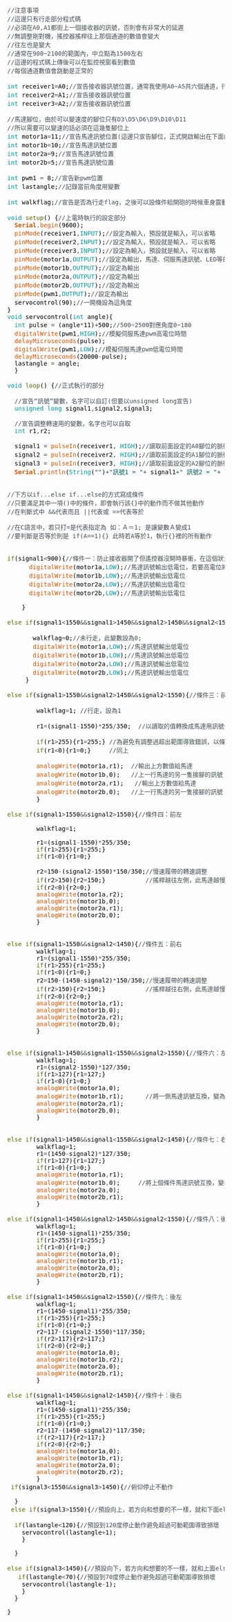 <pre>
<font color="#434f54">&#47;&#47;注意事項</font>
<font color="#434f54">&#47;&#47;這邊只有行走部分程式碼</font>
<font color="#434f54">&#47;&#47;必須在A0,A1都街上一個接收器的訊號，否則會有非常大的延遲</font>
<font color="#434f54">&#47;&#47;無調整剛對機，搖控器搖桿往上那個通道的數值會變大</font>
<font color="#434f54">&#47;&#47;往左也是變大</font>
<font color="#434f54">&#47;&#47;通常在900~2100的範圍內，中立點為1500左右</font>
<font color="#434f54">&#47;&#47;這邊的程式碼上傳後可以在監控視窗看到數值</font>
<font color="#434f54">&#47;&#47;每個通道數值會跳動是正常的</font>

<font color="#00979c">int</font> <font color="#000000">receiver1</font><font color="#434f54">=</font><font color="#000000">A0</font><font color="#000000">;</font><font color="#434f54">&#47;&#47;宣告接收器訊號位置，通常我使用A0~A5共六個通道，行走只需兩個</font>
<font color="#00979c">int</font> <font color="#000000">receiver2</font><font color="#434f54">=</font><font color="#000000">A1</font><font color="#000000">;</font><font color="#434f54">&#47;&#47;宣告接收器訊號位置</font>
<font color="#00979c">int</font> <font color="#000000">receiver3</font><font color="#434f54">=</font><font color="#000000">A2</font><font color="#000000">;</font><font color="#434f54">&#47;&#47;宣告接收器訊號位置</font>

<font color="#434f54">&#47;&#47;馬達腳位，由於可以變速度的腳位只有D3\D5\D6\D9\D10\D11</font>
<font color="#434f54">&#47;&#47;所以需要可以變速的話必須在這幾隻腳位上</font>
<font color="#00979c">int</font> <font color="#000000">motor1a</font><font color="#434f54">=</font><font color="#000000">11</font><font color="#000000">;</font><font color="#434f54">&#47;&#47;宣告馬達訊號位置(這邊只宣告腳位，正式開啟輸出在下面的setup裡面，若下面沒有寫成OUTPUT，會視為有個變數motor1a他的值為11這樣)</font>
<font color="#00979c">int</font> <font color="#000000">motor1b</font><font color="#434f54">=</font><font color="#000000">10</font><font color="#000000">;</font><font color="#434f54">&#47;&#47;宣告馬達訊號位置</font>
<font color="#00979c">int</font> <font color="#000000">motor2a</font><font color="#434f54">=</font><font color="#000000">9</font><font color="#000000">;</font><font color="#434f54">&#47;&#47;宣告馬達訊號位置</font>
<font color="#00979c">int</font> <font color="#000000">motor2b</font><font color="#434f54">=</font><font color="#000000">5</font><font color="#000000">;</font><font color="#434f54">&#47;&#47;宣告馬達訊號位置</font>

<font color="#00979c">int</font> <font color="#000000">pwm1</font> <font color="#434f54">=</font> <font color="#000000">8</font><font color="#000000">;</font><font color="#434f54">&#47;&#47;宣告新pwm位置</font>
<font color="#00979c">int</font> <font color="#000000">lastangle</font><font color="#000000">;</font><font color="#434f54">&#47;&#47;記錄當前角度用變數</font>

<font color="#00979c">int</font> <font color="#000000">walkflag</font><font color="#000000">;</font><font color="#434f54">&#47;&#47;宣告是否為行走flag，之後可以設條件給開砲的時候車身震動用，這邊是不會用到，但已經寫好行走的時候這個變數就為1了</font>

<font color="#00979c">void</font> <font color="#5e6d03">setup</font><font color="#000000">(</font><font color="#000000">)</font> <font color="#000000">{</font><font color="#434f54">&#47;&#47;上電時執行的設定部分</font>
 &nbsp;<b><font color="#d35400">Serial</font></b><font color="#434f54">.</font><font color="#d35400">begin</font><font color="#000000">(</font><font color="#000000">9600</font><font color="#000000">)</font><font color="#000000">;</font> 
 &nbsp;<font color="#d35400">pinMode</font><font color="#000000">(</font><font color="#000000">receiver1</font><font color="#434f54">,</font><font color="#00979c">INPUT</font><font color="#000000">)</font><font color="#000000">;</font><font color="#434f54">&#47;&#47;設定為輸入，預設就是輸入，可以省略</font>
 &nbsp;<font color="#d35400">pinMode</font><font color="#000000">(</font><font color="#000000">receiver2</font><font color="#434f54">,</font><font color="#00979c">INPUT</font><font color="#000000">)</font><font color="#000000">;</font><font color="#434f54">&#47;&#47;設定為輸入，預設就是輸入，可以省略</font>
 &nbsp;<font color="#d35400">pinMode</font><font color="#000000">(</font><font color="#000000">receiver3</font><font color="#434f54">,</font><font color="#00979c">INPUT</font><font color="#000000">)</font><font color="#000000">;</font><font color="#434f54">&#47;&#47;設定為輸入，預設就是輸入，可以省略</font>
 &nbsp;<font color="#d35400">pinMode</font><font color="#000000">(</font><font color="#000000">motor1a</font><font color="#434f54">,</font><font color="#00979c">OUTPUT</font><font color="#000000">)</font><font color="#000000">;</font><font color="#434f54">&#47;&#47;設定為輸出，馬達、伺服馬達訊號、LED等的腳位需設定為輸出</font>
 &nbsp;<font color="#d35400">pinMode</font><font color="#000000">(</font><font color="#000000">motor1b</font><font color="#434f54">,</font><font color="#00979c">OUTPUT</font><font color="#000000">)</font><font color="#000000">;</font><font color="#434f54">&#47;&#47;設定為輸出</font>
 &nbsp;<font color="#d35400">pinMode</font><font color="#000000">(</font><font color="#000000">motor2a</font><font color="#434f54">,</font><font color="#00979c">OUTPUT</font><font color="#000000">)</font><font color="#000000">;</font><font color="#434f54">&#47;&#47;設定為輸出</font>
 &nbsp;<font color="#d35400">pinMode</font><font color="#000000">(</font><font color="#000000">motor2b</font><font color="#434f54">,</font><font color="#00979c">OUTPUT</font><font color="#000000">)</font><font color="#000000">;</font><font color="#434f54">&#47;&#47;設定為輸出</font>
 &nbsp;<font color="#d35400">pinMode</font><font color="#000000">(</font><font color="#000000">pwm1</font><font color="#434f54">,</font><font color="#00979c">OUTPUT</font><font color="#000000">)</font><font color="#000000">;</font><font color="#434f54">&#47;&#47;設定為輸出</font>
 &nbsp;<font color="#000000">servocontrol</font><font color="#000000">(</font><font color="#000000">90</font><font color="#000000">)</font><font color="#000000">;</font><font color="#434f54">&#47;&#47;一開機設為這角度</font>
<font color="#000000">}</font>
<font color="#00979c">void</font> <font color="#000000">servocontrol</font><font color="#000000">(</font><font color="#00979c">int</font> <font color="#000000">angle</font><font color="#000000">)</font><font color="#000000">{</font>
 &nbsp;<font color="#00979c">int</font> <font color="#000000">pulse</font> <font color="#434f54">=</font> <font color="#000000">(</font><font color="#000000">angle</font><font color="#434f54">*</font><font color="#000000">11</font><font color="#000000">)</font><font color="#434f54">+</font><font color="#000000">500</font><font color="#000000">;</font><font color="#434f54">&#47;&#47;500~2500對應角度0~180</font>
 &nbsp;<font color="#d35400">digitalWrite</font><font color="#000000">(</font><font color="#000000">pwm1</font><font color="#434f54">,</font><font color="#00979c">HIGH</font><font color="#000000">)</font><font color="#000000">;</font><font color="#434f54">&#47;&#47;模擬伺服馬達pwm高電位時間</font>
 &nbsp;<font color="#d35400">delayMicroseconds</font><font color="#000000">(</font><font color="#000000">pulse</font><font color="#000000">)</font><font color="#000000">;</font>
 &nbsp;<font color="#d35400">digitalWrite</font><font color="#000000">(</font><font color="#000000">pwm1</font><font color="#434f54">,</font><font color="#00979c">LOW</font><font color="#000000">)</font><font color="#000000">;</font><font color="#434f54">&#47;&#47;模擬伺服馬達pwm低電位時間</font>
 &nbsp;<font color="#d35400">delayMicroseconds</font><font color="#000000">(</font><font color="#000000">20000</font><font color="#434f54">-</font><font color="#000000">pulse</font><font color="#000000">)</font><font color="#000000">;</font>
 &nbsp;<font color="#000000">lastangle</font> <font color="#434f54">=</font> <font color="#000000">angle</font><font color="#000000">;</font>
 &nbsp;<font color="#000000">}</font>

<font color="#00979c">void</font> <font color="#5e6d03">loop</font><font color="#000000">(</font><font color="#000000">)</font> <font color="#000000">{</font><font color="#434f54">&#47;&#47;正式執行的部分</font>
 &nbsp;
 &nbsp;<font color="#434f54">&#47;&#47;宣告“訊號”變數，名字可以自訂(但要以unsigned long宣告)</font>
 &nbsp;<font color="#00979c">unsigned</font> <font color="#00979c">long</font> <font color="#000000">signal1</font><font color="#434f54">,</font><font color="#000000">signal2</font><font color="#434f54">,</font><font color="#000000">signal3</font><font color="#000000">;</font>
 &nbsp;
 &nbsp;<font color="#434f54">&#47;&#47;宣告調整轉速用的變數，名字也可以自取</font>
 &nbsp;<font color="#00979c">int</font> <font color="#000000">r1</font><font color="#434f54">,</font><font color="#000000">r2</font><font color="#000000">;</font>
 &nbsp;
 &nbsp;<font color="#000000">signal1</font> <font color="#434f54">=</font> <font color="#d35400">pulseIn</font><font color="#000000">(</font><font color="#000000">receiver1</font><font color="#434f54">,</font> <font color="#00979c">HIGH</font><font color="#000000">)</font><font color="#000000">;</font><font color="#434f54">&#47;&#47;讀取前面設定的A0腳位的脈衝訊號，訊號的高電位時間轉換成數值(航模遙控器的值通常在900~2100，若無調整1500為中立值)</font>
 &nbsp;<font color="#000000">signal2</font> <font color="#434f54">=</font> <font color="#d35400">pulseIn</font><font color="#000000">(</font><font color="#000000">receiver2</font><font color="#434f54">,</font> <font color="#00979c">HIGH</font><font color="#000000">)</font><font color="#000000">;</font><font color="#434f54">&#47;&#47;讀取前面設定的A1腳位的脈衝訊號</font>
 &nbsp;<font color="#000000">signal3</font> <font color="#434f54">=</font> <font color="#d35400">pulseIn</font><font color="#000000">(</font><font color="#000000">receiver3</font><font color="#434f54">,</font> <font color="#00979c">HIGH</font><font color="#000000">)</font><font color="#000000">;</font><font color="#434f54">&#47;&#47;讀取前面設定的A2腳位的脈衝訊號</font>
 &nbsp;<b><font color="#d35400">Serial</font></b><font color="#434f54">.</font><font color="#d35400">println</font><font color="#000000">(</font><font color="#00979c">String</font><font color="#000000">(</font><font color="#005c5f">&#34;&#34;</font><font color="#000000">)</font><font color="#434f54">+</font><font color="#005c5f">&#34;訊號1 = &#34;</font><font color="#434f54">+</font> <font color="#000000">signal1</font><font color="#434f54">+</font><font color="#005c5f">&#34; 訊號2 = &#34;</font><font color="#434f54">+</font> <font color="#000000">signal2</font> <font color="#434f54">+</font><font color="#005c5f">&#34;訊號3&#34;</font><font color="#434f54">+</font><font color="#000000">signal3</font><font color="#000000">)</font><font color="#000000">;</font><font color="#434f54">&#47;&#47;這邊使我們可以在監視視窗看到值的變化，可以在確認之後刪除，若要觀看其他值，可以把()裡的signal1或signal2換掉</font>


<font color="#434f54">&#47;&#47;下方以if...else if...else的方式寫成條件</font>
<font color="#434f54">&#47;&#47;只要滿足其中一項()中的條件，即會執行該{}中的動作而不做其他動作</font>
<font color="#434f54">&#47;&#47;在判斷式中 &amp;&amp;代表而且 ||代表或 ==代表等於</font>

<font color="#434f54">&#47;&#47;在C語言中，若只打=是代表指定為 如：Ａ＝1; 是讓變數Ａ變成1</font>
<font color="#434f54">&#47;&#47;要判斷是否等於則是 if(A==1){} 此時若A等於1，執行{}裡的所有動作</font>

 &nbsp;&nbsp;&nbsp;&nbsp;&nbsp;
<font color="#5e6d03">if</font><font color="#000000">(</font><font color="#000000">signal1</font><font color="#434f54">&lt;</font><font color="#000000">900</font><font color="#000000">)</font><font color="#000000">{</font><font color="#434f54">&#47;&#47;條件一：防止接收器開了但遙控器沒開時暴衝，在這個狀況讀取都為0在一般使用時的訊號範圍外，馬達強制設定低電位</font>
 &nbsp;&nbsp;&nbsp;&nbsp;&nbsp;<font color="#d35400">digitalWrite</font><font color="#000000">(</font><font color="#000000">motor1a</font><font color="#434f54">,</font><font color="#00979c">LOW</font><font color="#000000">)</font><font color="#000000">;</font><font color="#434f54">&#47;&#47;馬達訊號輸出低電位，若要高電位將LOW改成HIGH即可</font>
 &nbsp;&nbsp;&nbsp;&nbsp;&nbsp;<font color="#d35400">digitalWrite</font><font color="#000000">(</font><font color="#000000">motor1b</font><font color="#434f54">,</font><font color="#00979c">LOW</font><font color="#000000">)</font><font color="#000000">;</font><font color="#434f54">&#47;&#47;馬達訊號輸出低電位</font>
 &nbsp;&nbsp;&nbsp;&nbsp;&nbsp;<font color="#d35400">digitalWrite</font><font color="#000000">(</font><font color="#000000">motor2a</font><font color="#434f54">,</font><font color="#00979c">LOW</font><font color="#000000">)</font><font color="#000000">;</font><font color="#434f54">&#47;&#47;馬達訊號輸出低電位</font>
 &nbsp;&nbsp;&nbsp;&nbsp;&nbsp;<font color="#d35400">digitalWrite</font><font color="#000000">(</font><font color="#000000">motor2b</font><font color="#434f54">,</font><font color="#00979c">LOW</font><font color="#000000">)</font><font color="#000000">;</font><font color="#434f54">&#47;&#47;馬達訊號輸出低電位</font>
 &nbsp;&nbsp;&nbsp;&nbsp;&nbsp;&nbsp;&nbsp;
 &nbsp;&nbsp;&nbsp;<font color="#000000">}</font>
 &nbsp;&nbsp;&nbsp;
<font color="#5e6d03">else</font> <font color="#5e6d03">if</font><font color="#000000">(</font><font color="#000000">signal1</font><font color="#434f54">&lt;</font><font color="#000000">1550</font><font color="#434f54">&amp;&amp;</font><font color="#000000">signal1</font><font color="#434f54">&gt;</font><font color="#000000">1450</font><font color="#434f54">&amp;&amp;</font><font color="#000000">signal2</font><font color="#434f54">&gt;</font><font color="#000000">1450</font><font color="#434f54">&amp;&amp;</font><font color="#000000">signal2</font><font color="#434f54">&lt;</font><font color="#000000">1550</font><font color="#000000">)</font><font color="#000000">{</font><font color="#434f54">&#47;&#47;條件二：在搖桿位置在這個範圍時做以下動作：停止</font>
 &nbsp;&nbsp;&nbsp;&nbsp;&nbsp;&nbsp;&nbsp;&nbsp;&nbsp;&nbsp;&nbsp;
 &nbsp;&nbsp;&nbsp;&nbsp;&nbsp;&nbsp;<font color="#000000">walkflag</font><font color="#434f54">=</font><font color="#000000">0</font><font color="#000000">;</font><font color="#434f54">&#47;&#47;未行走，此變數設為0;</font>
 &nbsp;&nbsp;&nbsp;&nbsp;&nbsp;&nbsp;<font color="#d35400">digitalWrite</font><font color="#000000">(</font><font color="#000000">motor1a</font><font color="#434f54">,</font><font color="#00979c">LOW</font><font color="#000000">)</font><font color="#000000">;</font><font color="#434f54">&#47;&#47;馬達訊號輸出低電位</font>
 &nbsp;&nbsp;&nbsp;&nbsp;&nbsp;&nbsp;<font color="#d35400">digitalWrite</font><font color="#000000">(</font><font color="#000000">motor1b</font><font color="#434f54">,</font><font color="#00979c">LOW</font><font color="#000000">)</font><font color="#000000">;</font><font color="#434f54">&#47;&#47;馬達訊號輸出低電位</font>
 &nbsp;&nbsp;&nbsp;&nbsp;&nbsp;&nbsp;<font color="#d35400">digitalWrite</font><font color="#000000">(</font><font color="#000000">motor2a</font><font color="#434f54">,</font><font color="#00979c">LOW</font><font color="#000000">)</font><font color="#000000">;</font><font color="#434f54">&#47;&#47;馬達訊號輸出低電位</font>
 &nbsp;&nbsp;&nbsp;&nbsp;&nbsp;&nbsp;<font color="#d35400">digitalWrite</font><font color="#000000">(</font><font color="#000000">motor2b</font><font color="#434f54">,</font><font color="#00979c">LOW</font><font color="#000000">)</font><font color="#000000">;</font><font color="#434f54">&#47;&#47;馬達訊號輸出低電位</font>
 &nbsp;&nbsp;&nbsp;&nbsp;<font color="#000000">}</font>
 &nbsp;&nbsp;&nbsp;&nbsp;&nbsp;&nbsp;&nbsp;&nbsp;&nbsp;&nbsp;&nbsp;&nbsp;&nbsp;&nbsp;&nbsp;
<font color="#5e6d03">else</font> <font color="#5e6d03">if</font><font color="#000000">(</font><font color="#000000">signal1</font><font color="#434f54">&gt;</font><font color="#000000">1550</font><font color="#434f54">&amp;&amp;</font><font color="#000000">signal2</font><font color="#434f54">&gt;</font><font color="#000000">1450</font><font color="#434f54">&amp;&amp;</font><font color="#000000">signal2</font><font color="#434f54">&lt;</font><font color="#000000">1550</font><font color="#000000">)</font><font color="#000000">{</font><font color="#434f54">&#47;&#47;條件三：前進</font>
 &nbsp;&nbsp;&nbsp;&nbsp;&nbsp;
 &nbsp;&nbsp;&nbsp;&nbsp;&nbsp;&nbsp;&nbsp;<font color="#000000">walkflag</font><font color="#434f54">=</font><font color="#000000">1</font><font color="#000000">;</font> <font color="#434f54">&#47;&#47;行走，設為1</font>
 &nbsp;&nbsp;&nbsp;&nbsp;&nbsp;&nbsp;&nbsp;
 &nbsp;&nbsp;&nbsp;&nbsp;&nbsp;&nbsp;&nbsp;<font color="#000000">r1</font><font color="#434f54">=</font><font color="#000000">(</font><font color="#000000">signal1</font><font color="#434f54">-</font><font color="#000000">1550</font><font color="#000000">)</font><font color="#434f54">*</font><font color="#000000">255</font><font color="#434f54">&#47;</font><font color="#000000">350</font><font color="#000000">;</font> &nbsp;<font color="#434f54">&#47;&#47;以讀取的值轉換成馬達用訊號0~255，255為最高速</font>
 &nbsp;&nbsp;&nbsp;&nbsp;&nbsp;&nbsp;&nbsp;
 &nbsp;&nbsp;&nbsp;&nbsp;&nbsp;&nbsp;&nbsp;<font color="#5e6d03">if</font><font color="#000000">(</font><font color="#000000">r1</font><font color="#434f54">&gt;</font><font color="#000000">255</font><font color="#000000">)</font><font color="#000000">{</font><font color="#000000">r1</font><font color="#434f54">=</font><font color="#000000">255</font><font color="#000000">;</font><font color="#000000">}</font> <font color="#434f54">&#47;&#47;為避免有調整過超出範圍導致錯誤，以條件限制在0~255</font>
 &nbsp;&nbsp;&nbsp;&nbsp;&nbsp;&nbsp;&nbsp;<font color="#5e6d03">if</font><font color="#000000">(</font><font color="#000000">r1</font><font color="#434f54">&lt;</font><font color="#000000">0</font><font color="#000000">)</font><font color="#000000">{</font><font color="#000000">r1</font><font color="#434f54">=</font><font color="#000000">0</font><font color="#000000">;</font><font color="#000000">}</font> &nbsp;&nbsp;&nbsp;&nbsp;<font color="#434f54">&#47;&#47;同上</font>
 &nbsp;&nbsp;&nbsp;&nbsp;&nbsp;&nbsp;&nbsp;
 &nbsp;&nbsp;&nbsp;&nbsp;&nbsp;&nbsp;&nbsp;<font color="#d35400">analogWrite</font><font color="#000000">(</font><font color="#000000">motor1a</font><font color="#434f54">,</font><font color="#000000">r1</font><font color="#000000">)</font><font color="#000000">;</font> &nbsp;<font color="#434f54">&#47;&#47;輸出上方數值給馬達</font>
 &nbsp;&nbsp;&nbsp;&nbsp;&nbsp;&nbsp;&nbsp;<font color="#d35400">analogWrite</font><font color="#000000">(</font><font color="#000000">motor1b</font><font color="#434f54">,</font><font color="#000000">0</font><font color="#000000">)</font><font color="#000000">;</font> &nbsp;&nbsp;<font color="#434f54">&#47;&#47;上一行馬達的另一隻接腳的訊號</font>
 &nbsp;&nbsp;&nbsp;&nbsp;&nbsp;&nbsp;&nbsp;<font color="#d35400">analogWrite</font><font color="#000000">(</font><font color="#000000">motor2a</font><font color="#434f54">,</font><font color="#000000">r1</font><font color="#000000">)</font><font color="#000000">;</font> &nbsp;&nbsp;<font color="#434f54">&#47;&#47;輸出上方數值給馬達</font>
 &nbsp;&nbsp;&nbsp;&nbsp;&nbsp;&nbsp;&nbsp;<font color="#d35400">analogWrite</font><font color="#000000">(</font><font color="#000000">motor2b</font><font color="#434f54">,</font><font color="#000000">0</font><font color="#000000">)</font><font color="#000000">;</font> &nbsp;&nbsp;<font color="#434f54">&#47;&#47;上一行馬達的另一隻接腳的訊號</font>
 &nbsp;&nbsp;&nbsp;&nbsp;&nbsp;&nbsp;&nbsp;<font color="#000000">}</font> 

<font color="#5e6d03">else</font> <font color="#5e6d03">if</font><font color="#000000">(</font><font color="#000000">signal1</font><font color="#434f54">&gt;</font><font color="#000000">1550</font><font color="#434f54">&amp;&amp;</font><font color="#000000">signal2</font><font color="#434f54">&gt;</font><font color="#000000">1550</font><font color="#000000">)</font><font color="#000000">{</font><font color="#434f54">&#47;&#47;條件四：前左</font>
 &nbsp;&nbsp;&nbsp;&nbsp;&nbsp;
 &nbsp;&nbsp;&nbsp;&nbsp;&nbsp;&nbsp;&nbsp;<font color="#000000">walkflag</font><font color="#434f54">=</font><font color="#000000">1</font><font color="#000000">;</font>
 &nbsp;&nbsp;&nbsp;&nbsp;&nbsp;&nbsp;&nbsp;
 &nbsp;&nbsp;&nbsp;&nbsp;&nbsp;&nbsp;&nbsp;<font color="#000000">r1</font><font color="#434f54">=</font><font color="#000000">(</font><font color="#000000">signal1</font><font color="#434f54">-</font><font color="#000000">1550</font><font color="#000000">)</font><font color="#434f54">*</font><font color="#000000">255</font><font color="#434f54">&#47;</font><font color="#000000">350</font><font color="#000000">;</font>
 &nbsp;&nbsp;&nbsp;&nbsp;&nbsp;&nbsp;&nbsp;<font color="#5e6d03">if</font><font color="#000000">(</font><font color="#000000">r1</font><font color="#434f54">&gt;</font><font color="#000000">255</font><font color="#000000">)</font><font color="#000000">{</font><font color="#000000">r1</font><font color="#434f54">=</font><font color="#000000">255</font><font color="#000000">;</font><font color="#000000">}</font>
 &nbsp;&nbsp;&nbsp;&nbsp;&nbsp;&nbsp;&nbsp;<font color="#5e6d03">if</font><font color="#000000">(</font><font color="#000000">r1</font><font color="#434f54">&lt;</font><font color="#000000">0</font><font color="#000000">)</font><font color="#000000">{</font><font color="#000000">r1</font><font color="#434f54">=</font><font color="#000000">0</font><font color="#000000">;</font><font color="#000000">}</font>
 &nbsp;&nbsp;&nbsp;&nbsp;&nbsp;&nbsp;&nbsp;
 &nbsp;&nbsp;&nbsp;&nbsp;&nbsp;&nbsp;&nbsp;<font color="#000000">r2</font><font color="#434f54">=</font><font color="#000000">150</font><font color="#434f54">-</font><font color="#000000">(</font><font color="#000000">signal2</font><font color="#434f54">-</font><font color="#000000">1550</font><font color="#000000">)</font><font color="#434f54">*</font><font color="#000000">150</font><font color="#434f54">&#47;</font><font color="#000000">350</font><font color="#000000">;</font><font color="#434f54">&#47;&#47;慢速履帶的轉速調整</font>
 &nbsp;&nbsp;&nbsp;&nbsp;&nbsp;&nbsp;&nbsp;<font color="#5e6d03">if</font><font color="#000000">(</font><font color="#000000">r2</font><font color="#434f54">&gt;</font><font color="#000000">150</font><font color="#000000">)</font><font color="#000000">{</font><font color="#000000">r2</font><font color="#434f54">=</font><font color="#000000">150</font><font color="#000000">;</font><font color="#000000">}</font> &nbsp;&nbsp;&nbsp;&nbsp;&nbsp;&nbsp;&nbsp;&nbsp;&nbsp;&nbsp;<font color="#434f54">&#47;&#47;搖桿越往左側，此馬達越慢</font>
 &nbsp;&nbsp;&nbsp;&nbsp;&nbsp;&nbsp;&nbsp;<font color="#5e6d03">if</font><font color="#000000">(</font><font color="#000000">r2</font><font color="#434f54">&lt;</font><font color="#000000">0</font><font color="#000000">)</font><font color="#000000">{</font><font color="#000000">r2</font><font color="#434f54">=</font><font color="#000000">0</font><font color="#000000">;</font><font color="#000000">}</font> &nbsp;&nbsp;&nbsp;&nbsp;&nbsp;&nbsp;&nbsp;&nbsp;&nbsp;&nbsp;&nbsp;&nbsp;&nbsp;&nbsp;
 &nbsp;&nbsp;&nbsp;&nbsp;&nbsp;&nbsp;&nbsp;<font color="#d35400">analogWrite</font><font color="#000000">(</font><font color="#000000">motor1a</font><font color="#434f54">,</font><font color="#000000">r2</font><font color="#000000">)</font><font color="#000000">;</font>
 &nbsp;&nbsp;&nbsp;&nbsp;&nbsp;&nbsp;&nbsp;<font color="#d35400">analogWrite</font><font color="#000000">(</font><font color="#000000">motor1b</font><font color="#434f54">,</font><font color="#000000">0</font><font color="#000000">)</font><font color="#000000">;</font>
 &nbsp;&nbsp;&nbsp;&nbsp;&nbsp;&nbsp;&nbsp;<font color="#d35400">analogWrite</font><font color="#000000">(</font><font color="#000000">motor2a</font><font color="#434f54">,</font><font color="#000000">r1</font><font color="#000000">)</font><font color="#000000">;</font>
 &nbsp;&nbsp;&nbsp;&nbsp;&nbsp;&nbsp;&nbsp;<font color="#d35400">analogWrite</font><font color="#000000">(</font><font color="#000000">motor2b</font><font color="#434f54">,</font><font color="#000000">0</font><font color="#000000">)</font><font color="#000000">;</font>
 &nbsp;&nbsp;&nbsp;&nbsp;&nbsp;&nbsp;&nbsp;<font color="#000000">}</font> 


<font color="#5e6d03">else</font> <font color="#5e6d03">if</font><font color="#000000">(</font><font color="#000000">signal1</font><font color="#434f54">&gt;</font><font color="#000000">1550</font><font color="#434f54">&amp;&amp;</font><font color="#000000">signal2</font><font color="#434f54">&lt;</font><font color="#000000">1450</font><font color="#000000">)</font><font color="#000000">{</font><font color="#434f54">&#47;&#47;條件五：前右</font>
 &nbsp;&nbsp;&nbsp;&nbsp;&nbsp;&nbsp;&nbsp;<font color="#000000">walkflag</font><font color="#434f54">=</font><font color="#000000">1</font><font color="#000000">;</font>
 &nbsp;&nbsp;&nbsp;&nbsp;&nbsp;&nbsp;&nbsp;<font color="#000000">r1</font><font color="#434f54">=</font><font color="#000000">(</font><font color="#000000">signal1</font><font color="#434f54">-</font><font color="#000000">1550</font><font color="#000000">)</font><font color="#434f54">*</font><font color="#000000">255</font><font color="#434f54">&#47;</font><font color="#000000">350</font><font color="#000000">;</font>
 &nbsp;&nbsp;&nbsp;&nbsp;&nbsp;&nbsp;&nbsp;<font color="#5e6d03">if</font><font color="#000000">(</font><font color="#000000">r1</font><font color="#434f54">&gt;</font><font color="#000000">255</font><font color="#000000">)</font><font color="#000000">{</font><font color="#000000">r1</font><font color="#434f54">=</font><font color="#000000">255</font><font color="#000000">;</font><font color="#000000">}</font>
 &nbsp;&nbsp;&nbsp;&nbsp;&nbsp;&nbsp;&nbsp;<font color="#5e6d03">if</font><font color="#000000">(</font><font color="#000000">r1</font><font color="#434f54">&lt;</font><font color="#000000">0</font><font color="#000000">)</font><font color="#000000">{</font><font color="#000000">r1</font><font color="#434f54">=</font><font color="#000000">0</font><font color="#000000">;</font><font color="#000000">}</font>
 &nbsp;&nbsp;&nbsp;&nbsp;&nbsp;&nbsp;&nbsp;<font color="#000000">r2</font><font color="#434f54">=</font><font color="#000000">150</font><font color="#434f54">-</font><font color="#000000">(</font><font color="#000000">1450</font><font color="#434f54">-</font><font color="#000000">signal2</font><font color="#000000">)</font><font color="#434f54">*</font><font color="#000000">150</font><font color="#434f54">&#47;</font><font color="#000000">350</font><font color="#000000">;</font><font color="#434f54">&#47;&#47;慢速履帶的轉速調整</font>
 &nbsp;&nbsp;&nbsp;&nbsp;&nbsp;&nbsp;&nbsp;<font color="#5e6d03">if</font><font color="#000000">(</font><font color="#000000">r2</font><font color="#434f54">&gt;</font><font color="#000000">150</font><font color="#000000">)</font><font color="#000000">{</font><font color="#000000">r2</font><font color="#434f54">=</font><font color="#000000">150</font><font color="#000000">;</font><font color="#000000">}</font> &nbsp;&nbsp;&nbsp;&nbsp;&nbsp;&nbsp;&nbsp;&nbsp;&nbsp;&nbsp;<font color="#434f54">&#47;&#47;搖桿越往右側，此馬達越慢</font>
 &nbsp;&nbsp;&nbsp;&nbsp;&nbsp;&nbsp;&nbsp;<font color="#5e6d03">if</font><font color="#000000">(</font><font color="#000000">r2</font><font color="#434f54">&lt;</font><font color="#000000">0</font><font color="#000000">)</font><font color="#000000">{</font><font color="#000000">r2</font><font color="#434f54">=</font><font color="#000000">0</font><font color="#000000">;</font><font color="#000000">}</font>
 &nbsp;&nbsp;&nbsp;&nbsp;&nbsp;&nbsp;&nbsp;<font color="#d35400">analogWrite</font><font color="#000000">(</font><font color="#000000">motor1a</font><font color="#434f54">,</font><font color="#000000">r1</font><font color="#000000">)</font><font color="#000000">;</font>
 &nbsp;&nbsp;&nbsp;&nbsp;&nbsp;&nbsp;&nbsp;<font color="#d35400">analogWrite</font><font color="#000000">(</font><font color="#000000">motor1b</font><font color="#434f54">,</font><font color="#000000">0</font><font color="#000000">)</font><font color="#000000">;</font>
 &nbsp;&nbsp;&nbsp;&nbsp;&nbsp;&nbsp;&nbsp;<font color="#d35400">analogWrite</font><font color="#000000">(</font><font color="#000000">motor2a</font><font color="#434f54">,</font><font color="#000000">r2</font><font color="#000000">)</font><font color="#000000">;</font>
 &nbsp;&nbsp;&nbsp;&nbsp;&nbsp;&nbsp;&nbsp;<font color="#d35400">analogWrite</font><font color="#000000">(</font><font color="#000000">motor2b</font><font color="#434f54">,</font><font color="#000000">0</font><font color="#000000">)</font><font color="#000000">;</font>
 &nbsp;&nbsp;&nbsp;&nbsp;&nbsp;&nbsp;&nbsp;<font color="#000000">}</font> 


<font color="#5e6d03">else</font> <font color="#5e6d03">if</font><font color="#000000">(</font><font color="#000000">signal1</font><font color="#434f54">&gt;</font><font color="#000000">1450</font><font color="#434f54">&amp;&amp;</font><font color="#000000">signal1</font><font color="#434f54">&lt;</font><font color="#000000">1550</font><font color="#434f54">&amp;&amp;</font><font color="#000000">signal2</font><font color="#434f54">&gt;</font><font color="#000000">1550</font><font color="#000000">)</font><font color="#000000">{</font><font color="#434f54">&#47;&#47;條件六：左原地迴轉</font>
 &nbsp;&nbsp;&nbsp;&nbsp;&nbsp;&nbsp;&nbsp;<font color="#000000">walkflag</font><font color="#434f54">=</font><font color="#000000">1</font><font color="#000000">;</font>
 &nbsp;&nbsp;&nbsp;&nbsp;&nbsp;&nbsp;&nbsp;<font color="#000000">r1</font><font color="#434f54">=</font><font color="#000000">(</font><font color="#000000">signal2</font><font color="#434f54">-</font><font color="#000000">1550</font><font color="#000000">)</font><font color="#434f54">*</font><font color="#000000">127</font><font color="#434f54">&#47;</font><font color="#000000">350</font><font color="#000000">;</font>
 &nbsp;&nbsp;&nbsp;&nbsp;&nbsp;&nbsp;&nbsp;<font color="#5e6d03">if</font><font color="#000000">(</font><font color="#000000">r1</font><font color="#434f54">&gt;</font><font color="#000000">127</font><font color="#000000">)</font><font color="#000000">{</font><font color="#000000">r1</font><font color="#434f54">=</font><font color="#000000">127</font><font color="#000000">;</font><font color="#000000">}</font>
 &nbsp;&nbsp;&nbsp;&nbsp;&nbsp;&nbsp;&nbsp;<font color="#5e6d03">if</font><font color="#000000">(</font><font color="#000000">r1</font><font color="#434f54">&lt;</font><font color="#000000">0</font><font color="#000000">)</font><font color="#000000">{</font><font color="#000000">r1</font><font color="#434f54">=</font><font color="#000000">0</font><font color="#000000">;</font><font color="#000000">}</font>
 &nbsp;&nbsp;&nbsp;&nbsp;&nbsp;&nbsp;&nbsp;<font color="#d35400">analogWrite</font><font color="#000000">(</font><font color="#000000">motor1a</font><font color="#434f54">,</font><font color="#000000">0</font><font color="#000000">)</font><font color="#000000">;</font>
 &nbsp;&nbsp;&nbsp;&nbsp;&nbsp;&nbsp;&nbsp;<font color="#d35400">analogWrite</font><font color="#000000">(</font><font color="#000000">motor1b</font><font color="#434f54">,</font><font color="#000000">r1</font><font color="#000000">)</font><font color="#000000">;</font> &nbsp;&nbsp;&nbsp;&nbsp;&nbsp;<font color="#434f54">&#47;&#47;將一側馬達訊號互換，變為一顆正轉一顆反轉</font>
 &nbsp;&nbsp;&nbsp;&nbsp;&nbsp;&nbsp;&nbsp;<font color="#d35400">analogWrite</font><font color="#000000">(</font><font color="#000000">motor2a</font><font color="#434f54">,</font><font color="#000000">r1</font><font color="#000000">)</font><font color="#000000">;</font>
 &nbsp;&nbsp;&nbsp;&nbsp;&nbsp;&nbsp;&nbsp;<font color="#d35400">analogWrite</font><font color="#000000">(</font><font color="#000000">motor2b</font><font color="#434f54">,</font><font color="#000000">0</font><font color="#000000">)</font><font color="#000000">;</font>
 &nbsp;&nbsp;&nbsp;&nbsp;&nbsp;&nbsp;&nbsp;<font color="#000000">}</font> 

 &nbsp;&nbsp;&nbsp;&nbsp;&nbsp;
<font color="#5e6d03">else</font> <font color="#5e6d03">if</font><font color="#000000">(</font><font color="#000000">signal1</font><font color="#434f54">&gt;</font><font color="#000000">1450</font><font color="#434f54">&amp;&amp;</font><font color="#000000">signal1</font><font color="#434f54">&lt;</font><font color="#000000">1550</font><font color="#434f54">&amp;&amp;</font><font color="#000000">signal2</font><font color="#434f54">&lt;</font><font color="#000000">1450</font><font color="#000000">)</font><font color="#000000">{</font><font color="#434f54">&#47;&#47;條件七：右原地迴轉</font>
 &nbsp;&nbsp;&nbsp;&nbsp;&nbsp;&nbsp;&nbsp;<font color="#000000">walkflag</font><font color="#434f54">=</font><font color="#000000">1</font><font color="#000000">;</font>
 &nbsp;&nbsp;&nbsp;&nbsp;&nbsp;&nbsp;&nbsp;<font color="#000000">r1</font><font color="#434f54">=</font><font color="#000000">(</font><font color="#000000">1450</font><font color="#434f54">-</font><font color="#000000">signal2</font><font color="#000000">)</font><font color="#434f54">*</font><font color="#000000">127</font><font color="#434f54">&#47;</font><font color="#000000">350</font><font color="#000000">;</font>
 &nbsp;&nbsp;&nbsp;&nbsp;&nbsp;&nbsp;&nbsp;<font color="#5e6d03">if</font><font color="#000000">(</font><font color="#000000">r1</font><font color="#434f54">&gt;</font><font color="#000000">127</font><font color="#000000">)</font><font color="#000000">{</font><font color="#000000">r1</font><font color="#434f54">=</font><font color="#000000">127</font><font color="#000000">;</font><font color="#000000">}</font>
 &nbsp;&nbsp;&nbsp;&nbsp;&nbsp;&nbsp;&nbsp;<font color="#5e6d03">if</font><font color="#000000">(</font><font color="#000000">r1</font><font color="#434f54">&lt;</font><font color="#000000">0</font><font color="#000000">)</font><font color="#000000">{</font><font color="#000000">r1</font><font color="#434f54">=</font><font color="#000000">0</font><font color="#000000">;</font><font color="#000000">}</font>
 &nbsp;&nbsp;&nbsp;&nbsp;&nbsp;&nbsp;&nbsp;<font color="#d35400">analogWrite</font><font color="#000000">(</font><font color="#000000">motor1a</font><font color="#434f54">,</font><font color="#000000">r1</font><font color="#000000">)</font><font color="#000000">;</font>
 &nbsp;&nbsp;&nbsp;&nbsp;&nbsp;&nbsp;&nbsp;<font color="#d35400">analogWrite</font><font color="#000000">(</font><font color="#000000">motor1b</font><font color="#434f54">,</font><font color="#000000">0</font><font color="#000000">)</font><font color="#000000">;</font> &nbsp;&nbsp;&nbsp;&nbsp;<font color="#434f54">&#47;&#47;將上個條件馬達訊號互換，變為一顆正轉一顆反轉</font>
 &nbsp;&nbsp;&nbsp;&nbsp;&nbsp;&nbsp;&nbsp;<font color="#d35400">analogWrite</font><font color="#000000">(</font><font color="#000000">motor2a</font><font color="#434f54">,</font><font color="#000000">0</font><font color="#000000">)</font><font color="#000000">;</font>
 &nbsp;&nbsp;&nbsp;&nbsp;&nbsp;&nbsp;&nbsp;<font color="#d35400">analogWrite</font><font color="#000000">(</font><font color="#000000">motor2b</font><font color="#434f54">,</font><font color="#000000">r1</font><font color="#000000">)</font><font color="#000000">;</font>
 &nbsp;&nbsp;&nbsp;&nbsp;&nbsp;&nbsp;&nbsp;<font color="#000000">}</font> 
 &nbsp;&nbsp;&nbsp;&nbsp;&nbsp;
<font color="#5e6d03">else</font> <font color="#5e6d03">if</font><font color="#000000">(</font><font color="#000000">signal1</font><font color="#434f54">&lt;</font><font color="#000000">1450</font><font color="#434f54">&amp;&amp;</font><font color="#000000">signal2</font><font color="#434f54">&gt;</font><font color="#000000">1450</font><font color="#434f54">&amp;&amp;</font><font color="#000000">signal2</font><font color="#434f54">&lt;</font><font color="#000000">1550</font><font color="#000000">)</font><font color="#000000">{</font><font color="#434f54">&#47;&#47;條件八：後退</font>
 &nbsp;&nbsp;&nbsp;&nbsp;&nbsp;&nbsp;&nbsp;<font color="#000000">walkflag</font><font color="#434f54">=</font><font color="#000000">1</font><font color="#000000">;</font>
 &nbsp;&nbsp;&nbsp;&nbsp;&nbsp;&nbsp;&nbsp;<font color="#000000">r1</font><font color="#434f54">=</font><font color="#000000">(</font><font color="#000000">1450</font><font color="#434f54">-</font><font color="#000000">signal1</font><font color="#000000">)</font><font color="#434f54">*</font><font color="#000000">255</font><font color="#434f54">&#47;</font><font color="#000000">350</font><font color="#000000">;</font>
 &nbsp;&nbsp;&nbsp;&nbsp;&nbsp;&nbsp;&nbsp;<font color="#5e6d03">if</font><font color="#000000">(</font><font color="#000000">r1</font><font color="#434f54">&gt;</font><font color="#000000">255</font><font color="#000000">)</font><font color="#000000">{</font><font color="#000000">r1</font><font color="#434f54">=</font><font color="#000000">255</font><font color="#000000">;</font><font color="#000000">}</font>
 &nbsp;&nbsp;&nbsp;&nbsp;&nbsp;&nbsp;&nbsp;<font color="#5e6d03">if</font><font color="#000000">(</font><font color="#000000">r1</font><font color="#434f54">&lt;</font><font color="#000000">0</font><font color="#000000">)</font><font color="#000000">{</font><font color="#000000">r1</font><font color="#434f54">=</font><font color="#000000">0</font><font color="#000000">;</font><font color="#000000">}</font>
 &nbsp;&nbsp;&nbsp;&nbsp;&nbsp;&nbsp;&nbsp;<font color="#d35400">analogWrite</font><font color="#000000">(</font><font color="#000000">motor1a</font><font color="#434f54">,</font><font color="#000000">0</font><font color="#000000">)</font><font color="#000000">;</font>
 &nbsp;&nbsp;&nbsp;&nbsp;&nbsp;&nbsp;&nbsp;<font color="#d35400">analogWrite</font><font color="#000000">(</font><font color="#000000">motor1b</font><font color="#434f54">,</font><font color="#000000">r1</font><font color="#000000">)</font><font color="#000000">;</font>
 &nbsp;&nbsp;&nbsp;&nbsp;&nbsp;&nbsp;&nbsp;<font color="#d35400">analogWrite</font><font color="#000000">(</font><font color="#000000">motor2a</font><font color="#434f54">,</font><font color="#000000">0</font><font color="#000000">)</font><font color="#000000">;</font>
 &nbsp;&nbsp;&nbsp;&nbsp;&nbsp;&nbsp;&nbsp;<font color="#d35400">analogWrite</font><font color="#000000">(</font><font color="#000000">motor2b</font><font color="#434f54">,</font><font color="#000000">r1</font><font color="#000000">)</font><font color="#000000">;</font>
 &nbsp;&nbsp;&nbsp;&nbsp;&nbsp;&nbsp;&nbsp;<font color="#000000">}</font> 
 &nbsp;&nbsp;&nbsp;&nbsp;&nbsp;
<font color="#5e6d03">else</font> <font color="#5e6d03">if</font><font color="#000000">(</font><font color="#000000">signal1</font><font color="#434f54">&lt;</font><font color="#000000">1450</font><font color="#434f54">&amp;&amp;</font><font color="#000000">signal2</font><font color="#434f54">&gt;</font><font color="#000000">1550</font><font color="#000000">)</font><font color="#000000">{</font><font color="#434f54">&#47;&#47;條件九：後左</font>
 &nbsp;&nbsp;&nbsp;&nbsp;&nbsp;&nbsp;&nbsp;<font color="#000000">walkflag</font><font color="#434f54">=</font><font color="#000000">1</font><font color="#000000">;</font>
 &nbsp;&nbsp;&nbsp;&nbsp;&nbsp;&nbsp;&nbsp;<font color="#000000">r1</font><font color="#434f54">=</font><font color="#000000">(</font><font color="#000000">1450</font><font color="#434f54">-</font><font color="#000000">signal1</font><font color="#000000">)</font><font color="#434f54">*</font><font color="#000000">255</font><font color="#434f54">&#47;</font><font color="#000000">350</font><font color="#000000">;</font>
 &nbsp;&nbsp;&nbsp;&nbsp;&nbsp;&nbsp;&nbsp;<font color="#5e6d03">if</font><font color="#000000">(</font><font color="#000000">r1</font><font color="#434f54">&gt;</font><font color="#000000">255</font><font color="#000000">)</font><font color="#000000">{</font><font color="#000000">r1</font><font color="#434f54">=</font><font color="#000000">255</font><font color="#000000">;</font><font color="#000000">}</font>
 &nbsp;&nbsp;&nbsp;&nbsp;&nbsp;&nbsp;&nbsp;<font color="#5e6d03">if</font><font color="#000000">(</font><font color="#000000">r1</font><font color="#434f54">&lt;</font><font color="#000000">0</font><font color="#000000">)</font><font color="#000000">{</font><font color="#000000">r1</font><font color="#434f54">=</font><font color="#000000">0</font><font color="#000000">;</font><font color="#000000">}</font>
 &nbsp;&nbsp;&nbsp;&nbsp;&nbsp;&nbsp;&nbsp;<font color="#000000">r2</font><font color="#434f54">=</font><font color="#000000">117</font><font color="#434f54">-</font><font color="#000000">(</font><font color="#000000">signal2</font><font color="#434f54">-</font><font color="#000000">1550</font><font color="#000000">)</font><font color="#434f54">*</font><font color="#000000">117</font><font color="#434f54">&#47;</font><font color="#000000">350</font><font color="#000000">;</font>
 &nbsp;&nbsp;&nbsp;&nbsp;&nbsp;&nbsp;&nbsp;<font color="#5e6d03">if</font><font color="#000000">(</font><font color="#000000">r2</font><font color="#434f54">&gt;</font><font color="#000000">117</font><font color="#000000">)</font><font color="#000000">{</font><font color="#000000">r2</font><font color="#434f54">=</font><font color="#000000">117</font><font color="#000000">;</font><font color="#000000">}</font>
 &nbsp;&nbsp;&nbsp;&nbsp;&nbsp;&nbsp;&nbsp;<font color="#5e6d03">if</font><font color="#000000">(</font><font color="#000000">r2</font><font color="#434f54">&lt;</font><font color="#000000">0</font><font color="#000000">)</font><font color="#000000">{</font><font color="#000000">r2</font><font color="#434f54">=</font><font color="#000000">0</font><font color="#000000">;</font><font color="#000000">}</font>
 &nbsp;&nbsp;&nbsp;&nbsp;&nbsp;&nbsp;&nbsp;<font color="#d35400">analogWrite</font><font color="#000000">(</font><font color="#000000">motor1a</font><font color="#434f54">,</font><font color="#000000">0</font><font color="#000000">)</font><font color="#000000">;</font>
 &nbsp;&nbsp;&nbsp;&nbsp;&nbsp;&nbsp;&nbsp;<font color="#d35400">analogWrite</font><font color="#000000">(</font><font color="#000000">motor1b</font><font color="#434f54">,</font><font color="#000000">r2</font><font color="#000000">)</font><font color="#000000">;</font>
 &nbsp;&nbsp;&nbsp;&nbsp;&nbsp;&nbsp;&nbsp;<font color="#d35400">analogWrite</font><font color="#000000">(</font><font color="#000000">motor2a</font><font color="#434f54">,</font><font color="#000000">0</font><font color="#000000">)</font><font color="#000000">;</font>
 &nbsp;&nbsp;&nbsp;&nbsp;&nbsp;&nbsp;&nbsp;<font color="#d35400">analogWrite</font><font color="#000000">(</font><font color="#000000">motor2b</font><font color="#434f54">,</font><font color="#000000">r1</font><font color="#000000">)</font><font color="#000000">;</font>
 &nbsp;&nbsp;&nbsp;&nbsp;&nbsp;&nbsp;&nbsp;<font color="#000000">}</font> 
 &nbsp;&nbsp;&nbsp;&nbsp;&nbsp;
<font color="#5e6d03">else</font> <font color="#5e6d03">if</font><font color="#000000">(</font><font color="#000000">signal1</font><font color="#434f54">&lt;</font><font color="#000000">1450</font><font color="#434f54">&amp;&amp;</font><font color="#000000">signal2</font><font color="#434f54">&lt;</font><font color="#000000">1450</font><font color="#000000">)</font><font color="#000000">{</font><font color="#434f54">&#47;&#47;條件十：後右</font>
 &nbsp;&nbsp;&nbsp;&nbsp;&nbsp;&nbsp;&nbsp;<font color="#000000">walkflag</font><font color="#434f54">=</font><font color="#000000">1</font><font color="#000000">;</font>
 &nbsp;&nbsp;&nbsp;&nbsp;&nbsp;&nbsp;&nbsp;<font color="#000000">r1</font><font color="#434f54">=</font><font color="#000000">(</font><font color="#000000">1450</font><font color="#434f54">-</font><font color="#000000">signal1</font><font color="#000000">)</font><font color="#434f54">*</font><font color="#000000">255</font><font color="#434f54">&#47;</font><font color="#000000">350</font><font color="#000000">;</font>
 &nbsp;&nbsp;&nbsp;&nbsp;&nbsp;&nbsp;&nbsp;<font color="#5e6d03">if</font><font color="#000000">(</font><font color="#000000">r1</font><font color="#434f54">&gt;</font><font color="#000000">255</font><font color="#000000">)</font><font color="#000000">{</font><font color="#000000">r1</font><font color="#434f54">=</font><font color="#000000">255</font><font color="#000000">;</font><font color="#000000">}</font>
 &nbsp;&nbsp;&nbsp;&nbsp;&nbsp;&nbsp;&nbsp;<font color="#5e6d03">if</font><font color="#000000">(</font><font color="#000000">r1</font><font color="#434f54">&lt;</font><font color="#000000">0</font><font color="#000000">)</font><font color="#000000">{</font><font color="#000000">r1</font><font color="#434f54">=</font><font color="#000000">0</font><font color="#000000">;</font><font color="#000000">}</font>
 &nbsp;&nbsp;&nbsp;&nbsp;&nbsp;&nbsp;&nbsp;<font color="#000000">r2</font><font color="#434f54">=</font><font color="#000000">117</font><font color="#434f54">-</font><font color="#000000">(</font><font color="#000000">1450</font><font color="#434f54">-</font><font color="#000000">signal2</font><font color="#000000">)</font><font color="#434f54">*</font><font color="#000000">117</font><font color="#434f54">&#47;</font><font color="#000000">350</font><font color="#000000">;</font>
 &nbsp;&nbsp;&nbsp;&nbsp;&nbsp;&nbsp;&nbsp;<font color="#5e6d03">if</font><font color="#000000">(</font><font color="#000000">r2</font><font color="#434f54">&gt;</font><font color="#000000">117</font><font color="#000000">)</font><font color="#000000">{</font><font color="#000000">r2</font><font color="#434f54">=</font><font color="#000000">117</font><font color="#000000">;</font><font color="#000000">}</font>
 &nbsp;&nbsp;&nbsp;&nbsp;&nbsp;&nbsp;&nbsp;<font color="#5e6d03">if</font><font color="#000000">(</font><font color="#000000">r2</font><font color="#434f54">&lt;</font><font color="#000000">0</font><font color="#000000">)</font><font color="#000000">{</font><font color="#000000">r2</font><font color="#434f54">=</font><font color="#000000">0</font><font color="#000000">;</font><font color="#000000">}</font>
 &nbsp;&nbsp;&nbsp;&nbsp;&nbsp;&nbsp;&nbsp;<font color="#d35400">analogWrite</font><font color="#000000">(</font><font color="#000000">motor1a</font><font color="#434f54">,</font><font color="#000000">0</font><font color="#000000">)</font><font color="#000000">;</font>
 &nbsp;&nbsp;&nbsp;&nbsp;&nbsp;&nbsp;&nbsp;<font color="#d35400">analogWrite</font><font color="#000000">(</font><font color="#000000">motor1b</font><font color="#434f54">,</font><font color="#000000">r1</font><font color="#000000">)</font><font color="#000000">;</font>
 &nbsp;&nbsp;&nbsp;&nbsp;&nbsp;&nbsp;&nbsp;<font color="#d35400">analogWrite</font><font color="#000000">(</font><font color="#000000">motor2a</font><font color="#434f54">,</font><font color="#000000">0</font><font color="#000000">)</font><font color="#000000">;</font>
 &nbsp;&nbsp;&nbsp;&nbsp;&nbsp;&nbsp;&nbsp;<font color="#d35400">analogWrite</font><font color="#000000">(</font><font color="#000000">motor2b</font><font color="#434f54">,</font><font color="#000000">r2</font><font color="#000000">)</font><font color="#000000">;</font>
 &nbsp;&nbsp;&nbsp;&nbsp;&nbsp;&nbsp;&nbsp;<font color="#000000">}</font> &nbsp;&nbsp;&nbsp;&nbsp;&nbsp;&nbsp;&nbsp;&nbsp;&nbsp;&nbsp;&nbsp;&nbsp;
 <font color="#5e6d03">if</font><font color="#000000">(</font><font color="#000000">signal3</font><font color="#434f54">&lt;</font><font color="#000000">1550</font><font color="#434f54">&amp;&amp;</font><font color="#000000">signal3</font><font color="#434f54">&gt;</font><font color="#000000">1450</font><font color="#000000">)</font><font color="#000000">{</font><font color="#434f54">&#47;&#47;俯仰停止不動作</font>
 &nbsp;
 &nbsp;<font color="#000000">}</font> &nbsp;&nbsp;&nbsp;&nbsp;&nbsp;&nbsp;&nbsp;&nbsp;&nbsp;&nbsp;
 <font color="#5e6d03">else</font> <font color="#5e6d03">if</font><font color="#000000">(</font><font color="#000000">signal3</font><font color="#434f54">&gt;</font><font color="#000000">1550</font><font color="#000000">)</font><font color="#000000">{</font><font color="#434f54">&#47;&#47;預設向上，若方向和想要的不一樣，就和下面else if大括號中的互換一下</font>
 &nbsp;
 &nbsp;<font color="#5e6d03">if</font><font color="#000000">(</font><font color="#000000">lastangle</font><font color="#434f54">&lt;</font><font color="#000000">120</font><font color="#000000">)</font><font color="#000000">{</font><font color="#434f54">&#47;&#47;預設到120度停止動作避免超過可動範圍導致損壞</font>
 &nbsp;&nbsp;&nbsp;<font color="#000000">servocontrol</font><font color="#000000">(</font><font color="#000000">lastangle</font><font color="#434f54">+</font><font color="#000000">1</font><font color="#000000">)</font><font color="#000000">;</font>
 &nbsp;&nbsp;&nbsp;<font color="#000000">}</font>
 &nbsp;&nbsp;&nbsp;
 &nbsp;<font color="#000000">}</font>
 &nbsp;
<font color="#5e6d03">else</font> <font color="#5e6d03">if</font><font color="#000000">(</font><font color="#000000">signal3</font><font color="#434f54">&lt;</font><font color="#000000">1450</font><font color="#000000">)</font><font color="#000000">{</font><font color="#434f54">&#47;&#47;預設向下，若方向和想要的不一樣，就和上面else if大括號中的互換一下</font>
 &nbsp;&nbsp;<font color="#5e6d03">if</font><font color="#000000">(</font><font color="#000000">lastangle</font><font color="#434f54">&lt;</font><font color="#000000">70</font><font color="#000000">)</font><font color="#000000">{</font><font color="#434f54">&#47;&#47;預設到70度停止動作避免超過可動範圍導致損壞</font>
 &nbsp;&nbsp;&nbsp;<font color="#000000">servocontrol</font><font color="#000000">(</font><font color="#000000">lastangle</font><font color="#434f54">-</font><font color="#000000">1</font><font color="#000000">)</font><font color="#000000">;</font>
 &nbsp;&nbsp;&nbsp;<font color="#000000">}</font>
 &nbsp;<font color="#000000">}</font>
 &nbsp;
<font color="#000000">}</font>

</pre>
